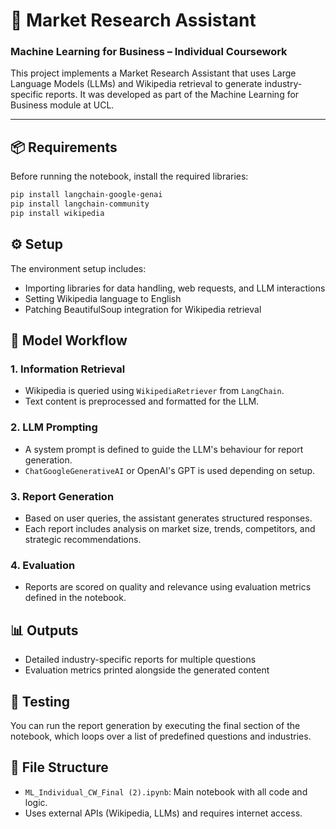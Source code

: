 # 📘 Market Research Assistant  
### Machine Learning for Business – Individual Coursework  

This project implements a Market Research Assistant that uses Large Language Models (LLMs) and Wikipedia retrieval to generate industry-specific reports. It was developed as part of the Machine Learning for Business module at UCL.

---

## 📦 Requirements

Before running the notebook, install the required libraries:

```bash
pip install langchain-google-genai
pip install langchain-community
pip install wikipedia
```

## ⚙️ Setup
The environment setup includes:
- Importing libraries for data handling, web requests, and LLM interactions
- Setting Wikipedia language to English
- Patching BeautifulSoup integration for Wikipedia retrieval

## 🧠 Model Workflow
### 1. Information Retrieval
  - Wikipedia is queried using `WikipediaRetriever` from `LangChain`.
  - Text content is preprocessed and formatted for the LLM.
### 2. LLM Prompting
  - A system prompt is defined to guide the LLM's behaviour for report generation.
  - `ChatGoogleGenerativeAI` or OpenAI's GPT is used depending on setup.
### 3. Report Generation
  - Based on user queries, the assistant generates structured responses.
  - Each report includes analysis on market size, trends, competitors, and strategic recommendations.
### 4. Evaluation
  - Reports are scored on quality and relevance using evaluation metrics defined in the notebook.

## 📊 Outputs
- Detailed industry-specific reports for multiple questions 
- Evaluation metrics printed alongside the generated content

## 🧪 Testing
You can run the report generation by executing the final section of the notebook, which loops over a list of predefined questions and industries.

## 📁 File Structure
- `ML_Individual_CW_Final (2).ipynb`: Main notebook with all code and logic.
- Uses external APIs (Wikipedia, LLMs) and requires internet access.

